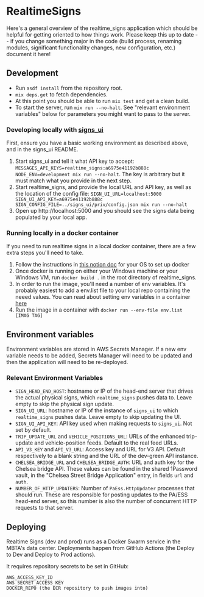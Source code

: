 # RealtimeSigns

Here's a general overview of the realtime_signs application which should be helpful for getting oriented to how things work. Please keep this up to date -- if you change something major in the code (build process, renaming modules, significant functionality changes, new configuration, etc.) document it here!

## Development

* Run `asdf install` from the repository root.
* `mix deps.get` to fetch dependencies.
* At this point you should be able to run `mix test` and get a clean build.
* To start the server, run `mix run --no-halt`. See "relevant environment variables" below for parameters you might want to pass to the server.

### Developing locally with [signs_ui](https://github.com/mbta/signs_ui)

First, ensure you have a basic working environment as described above, and in the signs_ui README.
1. Start signs_ui and tell it what API key to accept: `MESSAGES_API_KEYS=realtime_signs:a6975e41192b888c NODE_ENV=development mix run --no-halt`. The key is arbitrary but it must match what you provide in the next step.
2. Start realtime_signs, and provide the local URL and API key, as well as the location of the config file: `SIGN_UI_URL=localhost:5000 SIGN_UI_API_KEY=a6975e41192b888c SIGN_CONFIG_FILE=../signs_ui/priv/config.json mix run --no-halt`
3. Open up http://localhost:5000 and you should see the signs data being populated by your local app.

### Running locally in a docker container
If you need to run realtime signs in a local docker container, there are a few extra steps you'll need to take.

1. Follow the instructions in [this notion doc](https://www.notion.so/mbta-downtown-crossing/Creating-debugging-a-Windows-Docker-container-2f21af809c894aab8038d12ae9c54361) for your OS to set up docker
2. Once docker is running on either your Windows machine or your Windows VM, run `docker build .` in the root directory of realtime_signs.
3. In order to run the image, you'll need a number of env variables. It's probably easiest to add a env.list file to your local repo containing the neeed values. You can read about setting env variables in a container [here](https://docs.docker.com/engine/reference/commandline/run/#set-environment-variables--e---env---env-file)
4. Run the image in a container with `docker run --env-file env.list [IMAG TAG]`

## Environment variables
Environment variables are stored in AWS Secrets Manager. If a new env variable needs to be added, Secrets Manager will need to be updated and then the application will need to be re-deployed.

### Relevant Environment Variables

* `SIGN_HEAD_END_HOST`: hostname or IP of the head-end server that drives the actual physical signs, which `realtime_signs` pushes data to. Leave empty to skip the physical sign update.
* `SIGN_UI_URL`: hostname or IP of the instance of `signs_ui` to which `realtime_signs` pushes data. Leave empty to skip updating the UI.
* `SIGN_UI_API_KEY`: API key used when making requests to `signs_ui`. Not set by default.
* `TRIP_UPDATE_URL` and `VEHICLE_POSITIONS_URL`: URLs of the enhanced trip-update and vehicle-position feeds. Default to the real feed URLs.
* `API_V3_KEY` and `API_V3_URL`: Access key and URL for V3 API. Default respectively to a blank string and the URL of the dev-green API instance.
* `CHELSEA_BRIDGE_URL` and `CHELSEA_BRIDGE_AUTH`: URL and auth key for the Chelsea bridge API. These values can be found in the shared 1Password vault, in the "Chelsea Street Bridge Application" entry, in fields `url` and `auth`.
* `NUMBER_OF_HTTP_UPDATERS`: Number of `PaEss.HttpUpdater` processes that should run. These are responsible for posting updates to the PA/ESS head-end server, so this number is also the number of concurrent HTTP requests to that server.

## Deploying

Realtime Signs (dev and prod) runs as a Docker Swarm service in the MBTA's data center. Deployments happen from GitHub Actions (the Deploy to Dev and Deploy to Prod actions).

It requires repository secrets to be set in GitHub:

    AWS_ACCESS_KEY_ID
    AWS_SECRET_ACCESS_KEY
    DOCKER_REPO (the ECR repository to push images into)
